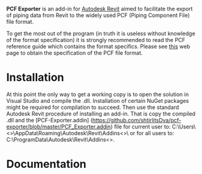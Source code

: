 **PCF Exporter** is an add-in for [Autodesk Revit](http://www.autodesk.com/products/revit-family/overview) aimed to facilitate the export of piping data from Revit to the widely used PCF (Piping Component File) file format.

To get the most out of the program (in truth it is useless without knowledge of the format specification) it is strongly recommended to read the PCF reference guide which contains the format specifics. Please see [this](http://www.intergraph.com/assets/pressreleases/2015/05-12-2015.aspx) web page to obtain the specification of the PCF file format.

# Installation

At this point the only way to get a working copy is to open the solution in Visual Studio and compile the .dll. Installation of certain NuGet packages might be required for compilation to succeed. Then use the standard Autodesk Revit procedure of installing an add-in. That is copy the compiled .dll and the [PCF-Exporter.addin] (https://github.com/shtirlitsDva/pcf-exporter/blob/master/PCF_Exporter.addin) file for current user to: C:\Users\ <<USERNAME>>\AppData\Roaming\Autodesk\Revit\Addins\<<REVIT VERSION>>\ or for all users to: C:\ProgramData\Autodesk\Revit\Addins\<<REVIT VERSION>>\.

# Documentation
